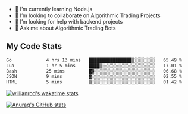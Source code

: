 
- 🌱 I’m currently learning Node.js
- 👯 I’m looking to collaborate on Algorithmic Trading Projects
- 🤔 I’m looking for help with backend projects
- 💬 Ask me about Algorithmic Trading Bots

## My Code Stats

<!--START_SECTION:waka-->

```txt
Go             4 hrs 13 mins   ████████████████▒░░░░░░░░   65.49 %
Lua            1 hr 5 mins     ████▒░░░░░░░░░░░░░░░░░░░░   17.01 %
Bash           25 mins         █▓░░░░░░░░░░░░░░░░░░░░░░░   06.68 %
JSON           9 mins          ▓░░░░░░░░░░░░░░░░░░░░░░░░   02.55 %
HTML           5 mins          ▒░░░░░░░░░░░░░░░░░░░░░░░░   01.42 %
```

<!--END_SECTION:waka-->

[![willianrod's wakatime stats](https://github-readme-stats.vercel.app/api/wakatime?username=holdandup&layout=compact&theme=react&custom_title=Wakatime%20All%20Time%20Stats&langs_count=8)](https://github.com/anuraghazra/github-readme-stats)

[![Anurag's GitHub stats](https://github-readme-stats.vercel.app/api?username=Kevinbarrero)](https://github.com/anuraghazra/github-readme-stats)





